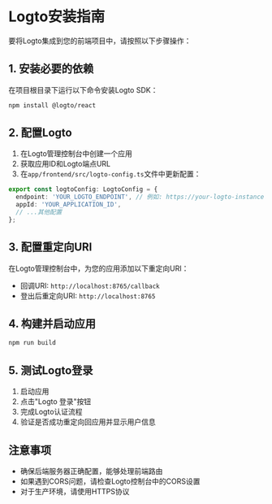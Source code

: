 # Logto安装指南

要将Logto集成到您的前端项目中，请按照以下步骤操作：

## 1. 安装必要的依赖

在项目根目录下运行以下命令安装Logto SDK：

```bash
npm install @logto/react
```

## 2. 配置Logto

1. 在Logto管理控制台中创建一个应用
2. 获取应用ID和Logto端点URL
3. 在`app/frontend/src/logto-config.ts`文件中更新配置：

```typescript
export const logtoConfig: LogtoConfig = {
  endpoint: 'YOUR_LOGTO_ENDPOINT', // 例如: https://your-logto-instance.logto.app
  appId: 'YOUR_APPLICATION_ID',
  // ...其他配置
};
```

## 3. 配置重定向URI

在Logto管理控制台中，为您的应用添加以下重定向URI：

- 回调URI: `http://localhost:8765/callback`
- 登出后重定向URI: `http://localhost:8765`

## 4. 构建并启动应用

```bash
npm run build
```

## 5. 测试Logto登录

1. 启动应用
2. 点击"Logto 登录"按钮
3. 完成Logto认证流程
4. 验证是否成功重定向回应用并显示用户信息

## 注意事项

- 确保后端服务器正确配置，能够处理前端路由
- 如果遇到CORS问题，请检查Logto控制台中的CORS设置
- 对于生产环境，请使用HTTPS协议
